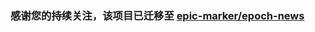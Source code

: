 
### 感谢您的持续关注，该项目已迁移至 [epic-marker/epoch-news](https://github.com/epic-marker/epoch-news)

<img src='http://gfw-breaker.win/easy2view/index.md' width='0px' height='0px'/>

